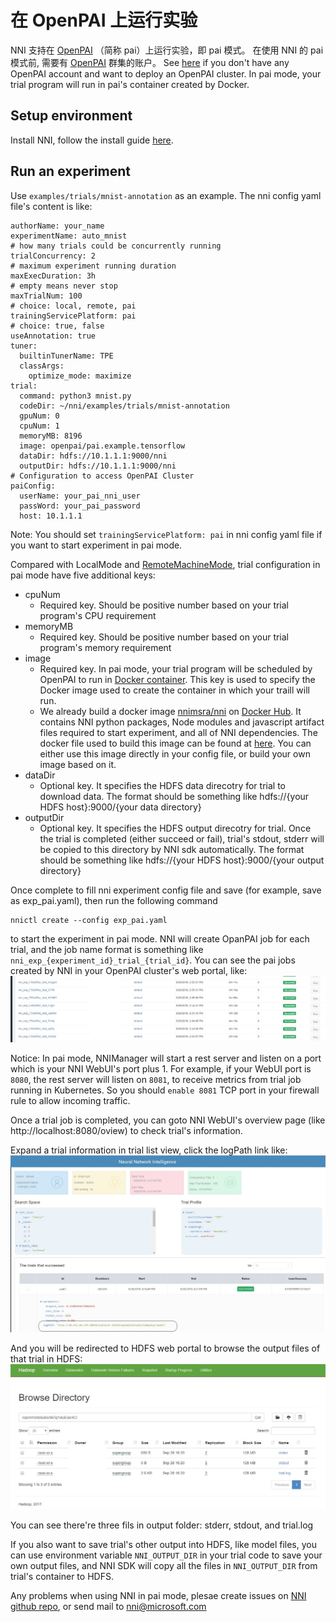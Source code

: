 # **在 OpenPAI 上运行实验**

NNI 支持在 [OpenPAI](https://github.com/Microsoft/pai) （简称 pai）上运行实验，即 pai 模式。 在使用 NNI 的 pai 模式前, 需要有 [OpenPAI](https://github.com/Microsoft/pai) 群集的账户。 See [here](https://github.com/Microsoft/pai#how-to-deploy) if you don't have any OpenPAI account and want to deploy an OpenPAI cluster. In pai mode, your trial program will run in pai's container created by Docker.

## Setup environment

Install NNI, follow the install guide [here](GetStarted.md).

## Run an experiment

Use `examples/trials/mnist-annotation` as an example. The nni config yaml file's content is like:

    authorName: your_name
    experimentName: auto_mnist
    # how many trials could be concurrently running
    trialConcurrency: 2
    # maximum experiment running duration
    maxExecDuration: 3h
    # empty means never stop
    maxTrialNum: 100
    # choice: local, remote, pai
    trainingServicePlatform: pai
    # choice: true, false  
    useAnnotation: true
    tuner:
      builtinTunerName: TPE
      classArgs:
        optimize_mode: maximize
    trial:
      command: python3 mnist.py
      codeDir: ~/nni/examples/trials/mnist-annotation
      gpuNum: 0
      cpuNum: 1
      memoryMB: 8196
      image: openpai/pai.example.tensorflow
      dataDir: hdfs://10.1.1.1:9000/nni
      outputDir: hdfs://10.1.1.1:9000/nni
    # Configuration to access OpenPAI Cluster
    paiConfig:
      userName: your_pai_nni_user
      passWord: your_pai_password
      host: 10.1.1.1
    

Note: You should set `trainingServicePlatform: pai` in nni config yaml file if you want to start experiment in pai mode.

Compared with LocalMode and [RemoteMachineMode](RemoteMachineMode.md), trial configuration in pai mode have five additional keys:

* cpuNum 
    * Required key. Should be positive number based on your trial program's CPU requirement
* memoryMB 
    * Required key. Should be positive number based on your trial program's memory requirement
* image 
    * Required key. In pai mode, your trial program will be scheduled by OpenPAI to run in [Docker container](https://www.docker.com/). This key is used to specify the Docker image used to create the container in which your traill will run. 
    * We already build a docker image [nnimsra/nni](https://hub.docker.com/r/msranni/nni/) on [Docker Hub](https://hub.docker.com/). It contains NNI python packages, Node modules and javascript artifact files required to start experiment, and all of NNI dependencies. The docker file used to build this image can be found at [here](../deployment/Dockerfile.build.base). You can either use this image directly in your config file, or build your own image based on it.
* dataDir 
    * Optional key. It specifies the HDFS data direcotry for trial to download data. The format should be something like hdfs://{your HDFS host}:9000/{your data directory}
* outputDir 
    * Optional key. It specifies the HDFS output direcotry for trial. Once the trial is completed (either succeed or fail), trial's stdout, stderr will be copied to this directory by NNI sdk automatically. The format should be something like hdfs://{your HDFS host}:9000/{your output directory}

Once complete to fill nni experiment config file and save (for example, save as exp_pai.yaml), then run the following command

    nnictl create --config exp_pai.yaml
    

to start the experiment in pai mode. NNI will create OpanPAI job for each trial, and the job name format is something like `nni_exp_{experiment_id}_trial_{trial_id}`. You can see the pai jobs created by NNI in your OpenPAI cluster's web portal, like: ![](./img/nni_pai_joblist.jpg)

Notice: In pai mode, NNIManager will start a rest server and listen on a port which is your NNI WebUI's port plus 1. For example, if your WebUI port is `8080`, the rest server will listen on `8081`, to receive metrics from trial job running in Kubernetes. So you should `enable 8081` TCP port in your firewall rule to allow incoming traffic.

Once a trial job is completed, you can goto NNI WebUI's overview page (like http://localhost:8080/oview) to check trial's information.

Expand a trial information in trial list view, click the logPath link like: ![](./img/nni_webui_joblist.jpg)

And you will be redirected to HDFS web portal to browse the output files of that trial in HDFS: ![](./img/nni_trial_hdfs_output.jpg)

You can see there're three fils in output folder: stderr, stdout, and trial.log

If you also want to save trial's other output into HDFS, like model files, you can use environment variable `NNI_OUTPUT_DIR` in your trial code to save your own output files, and NNI SDK will copy all the files in `NNI_OUTPUT_DIR` from trial's container to HDFS.

Any problems when using NNI in pai mode, plesae create issues on [NNI github repo](https://github.com/Microsoft/nni), or send mail to nni@microsoft.com